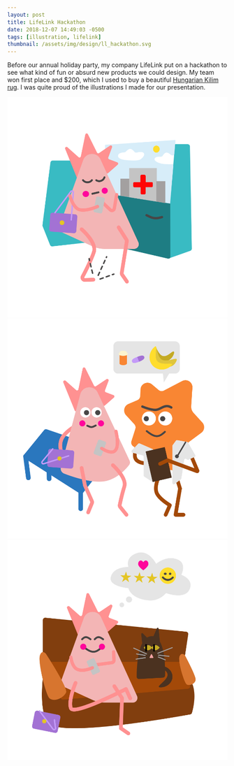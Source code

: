 ```yaml
---
layout: post
title: LifeLink Hackathon
date: 2018-12-07 14:49:03 -0500
tags: [illustration, lifelink]
thumbnail: /assets/img/design/ll_hackathon.svg
---
```


Before our annual holiday party, my company LifeLink put on a hackathon to see what kind of fun or absurd new products we could design. My team won first place and \$200, which I used to buy a beautiful [Hungarian Kilim rug](https://mannrugs.com/). I was quite proud of the illustrations I made for our presentation.

<div class="horizontal-content">
	<img src="/assets/img/design/ll_hackathon1.svg" alt="abstract person in a car">
	<img src="/assets/img/design/ll_hackathon2.svg" alt="abstract person in a car">
	<img src="/assets/img/design/ll_hackathon3.svg" alt="abstract person in a car">
</div>
